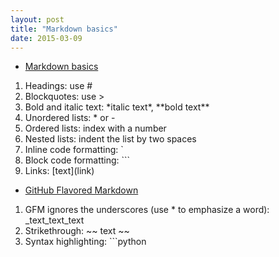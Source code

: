 ```yaml
---
layout: post
title: "Markdown basics"
date: 2015-03-09
---
```



- [Markdown basics](https://help.github.com/articles/markdown-basics/)  
1. Headings: use \#  
2. Blockquotes: use \>  
3. Bold and italic text: \*italic text\*, \*\*bold text\*\*  
4. Unordered lists: * or -  
5. Ordered lists: index with a number  
6. Nested lists: indent the list by two spaces  
7. Inline code formatting: `  
8. Block code formatting: ```  
9. Links: \[text\]\(link\)  

- [GitHub Flavored Markdown](https://help.github.com/articles/github-flavored-markdown/)  
1. GFM ignores the underscores (use * to emphasize a word): _text_text_text  
2. Strikethrough: ~~ text ~~  
3. Syntax highlighting: ```python  
